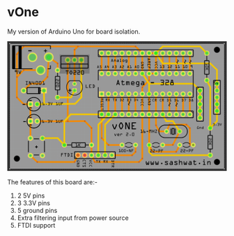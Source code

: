 # vOne

My version of Arduino Uno for board isolation.

![Board design](docs/homepage.png)

The features of this board are:-

1. 2 5V pins
2. 3 3.3V pins
3. 5 ground pins
4. Extra filtering input from power source
5. FTDI support
